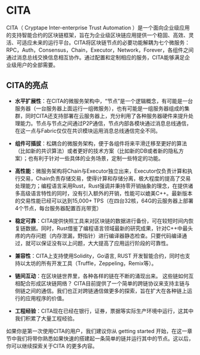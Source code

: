 # CITA

CITA（ Cryptape Inter-enterprise Trust Automation ）是一个面向企业级应用的支持智能合约的区块链框架，旨在为企业级区块链应用提供一个稳固、高效、灵活、可适应未来的运行平台。CITA将区块链节点的必要功能解耦为七个微服务：RPC，Auth，Consensus，Chain，Executor，Network，Forever，各组件之间通过消息总线交换信息相互协作。通过配置和定制相应的服务，CITA能够满足企业级用户的全部需要。

## CITA的亮点

- **水平扩展性**：在CITA的微服务架构中，“节点”是一个逻辑概念，有可能是一台服务器（一台服务器上面运行一组微服务），也有可能是一组服务器组成的集群，同时CITA还支持部署在云服务器上，充分利用了各种服务器硬件来提升处理能力。节点与节点之间通过P2P通信，节点内部各模块通过消息总线通信，在这一点与Fabric仅仅在共识模块运用消息总线通信完全不同。

- **组件可插拔**：松耦合的微服务架构，便于各组件将来平滑迁移至更好的算法（比如新的共识算法）或者更好的技术方案（比如新的DB或者新的隐私方案）；也有利于针对一些具体的业务场景，定制一些特定的功能。

- **高性能**：微服务架构将Chain与Executor独立出来，Executor仅负责计算和执行交易，Chain负责存储交易，使得计算和存储分离，极大程度的提高了交易处理能力；编程语言采用Rust，Rust强调并秉持零开销抽象的理念，在提供诸多高级语言特性的同时，没有引入额外的开销，性能可以媲美C++。最新版本的交易性能已经可以达到15,000+ TPS（在四台32核，64G的云服务器上部署4个节点，每台服务器配置百兆带宽）

- **稳定可靠**：CITA提供快照工具来对区块链的数据进行备份，可在较短时间内恢复链数据。同时，Rust借鉴了编程语言领域最新的研究成果，针对C++中最头疼的内存问题（内存泄漏，野指针）进行编译器静态检查。只要代码编译通过，就可以保证没有以上问题，大大提高了应用运行阶段的可靠性。

- **兼容性**：CITA上支持使用Solidity，Go语言, RUST 开发智能合约，同时也支持以太坊的所有开发工具（Truffle，Zeppeling，Remix等）。

- **链间互动**：在区块链世界里，各种各样的链在不断的涌现出来。 这些链如何互相配合形成区块链网络？ CITA目前提供了一个简单的跨链协议来支持主链与侧链之间的通信。我们也正对跨链通信做更多的探索，旨在扩大在各种链上运行的应用程序的价值。

- **工程经验**：CITA现在已经在银行，证券，票据等实际生产环境中运行，这其中我们积累了大量工程经验。

如果你是第一次使用CITA的用户，我们建议你从 getting started 开始，在这一章节中我们将带你熟悉如果快速的搭建起一条简单的链并运行其中的节点。这以后，你可以继续探索关于CITA 的更多内容。